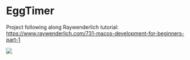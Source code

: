 # EggTimer
Project following along Raywenderlich tutorial: https://www.raywenderlich.com/731-macos-development-for-beginners-part-1


![](https://koenig-media.raywenderlich.com/uploads/2017/01/EggTimer-1.png)
